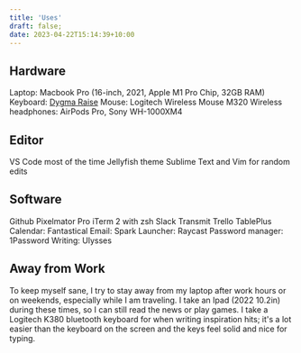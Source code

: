 ```yaml
---
title: 'Uses'
draft: false;
date: 2023-04-22T15:14:39+10:00
---
```


## Hardware
Laptop: Macbook Pro (16-inch, 2021, Apple M1 Pro Chip, 32GB RAM)
Keyboard: [Dygma Raise](https://www.dygma.com/raise/)
Mouse: Logitech Wireless Mouse M320
Wireless headphones: AirPods Pro, Sony WH-1000XM4


## Editor
VS Code most of the time
Jellyfish theme
Sublime Text and Vim for random edits

## Software
Github
Pixelmator Pro
iTerm 2 with zsh
Slack
Transmit
Trello
TablePlus
Calendar: Fantastical
Email: Spark
Launcher: Raycast
Password manager: 1Password
Writing: Ulysses


## Away from Work

To keep myself sane, I try to stay away from my laptop after work hours or on weekends, especially while I am traveling. I take an Ipad (2022 10.2in) during these times, so I can still read the news or play games. I take a Logitech K380 bluetooth keyboard for when writing inspiration hits; it's a lot easier than the keyboard on the screen and the keys feel solid and nice for typing.